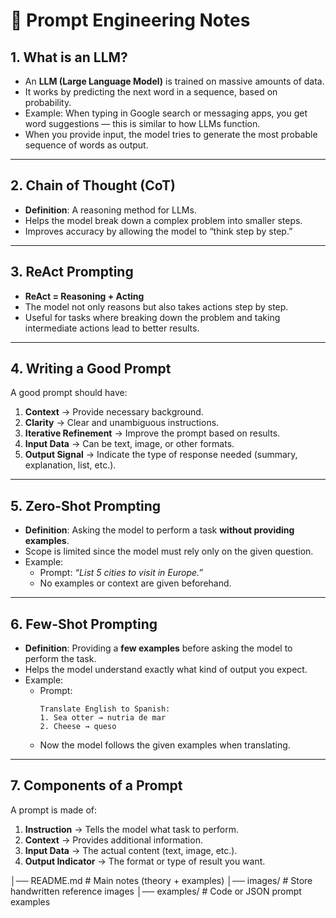 # 📘 Prompt Engineering Notes

## 1. What is an LLM?
- An **LLM (Large Language Model)** is trained on massive amounts of data.  
- It works by predicting the next word in a sequence, based on probability.  
- Example: When typing in Google search or messaging apps, you get word suggestions — this is similar to how LLMs function.  
- When you provide input, the model tries to generate the most probable sequence of words as output.  

---

## 2. Chain of Thought (CoT)
- **Definition**: A reasoning method for LLMs.  
- Helps the model break down a complex problem into smaller steps.  
- Improves accuracy by allowing the model to “think step by step.”  

---

## 3. ReAct Prompting
- **ReAct = Reasoning + Acting**  
- The model not only reasons but also takes actions step by step.  
- Useful for tasks where breaking down the problem and taking intermediate actions lead to better results.  

---

## 4. Writing a Good Prompt
A good prompt should have:  
1. **Context** → Provide necessary background.  
2. **Clarity** → Clear and unambiguous instructions.  
3. **Iterative Refinement** → Improve the prompt based on results.  
4. **Input Data** → Can be text, image, or other formats.  
5. **Output Signal** → Indicate the type of response needed (summary, explanation, list, etc.).  

---

## 5. Zero-Shot Prompting
- **Definition**: Asking the model to perform a task **without providing examples**.  
- Scope is limited since the model must rely only on the given question.  
- Example:  
  - Prompt: *“List 5 cities to visit in Europe.”*  
  - No examples or context are given beforehand.  

---

## 6. Few-Shot Prompting
- **Definition**: Providing a **few examples** before asking the model to perform the task.  
- Helps the model understand exactly what kind of output you expect.  
- Example:  
  - Prompt:  
    ```
    Translate English to Spanish:  
    1. Sea otter → nutria de mar  
    2. Cheese → queso  
    ```  
  - Now the model follows the given examples when translating.  

---

## 7. Components of a Prompt
A prompt is made of:  
1. **Instruction** → Tells the model what task to perform.  
2. **Context** → Provides additional information.  
3. **Input Data** → The actual content (text, image, etc.).  
4. **Output Indicator** → The format or type of result you want.  

│── README.md   # Main notes (theory + examples)
│── images/     # Store handwritten reference images
│── examples/   # Code or JSON prompt examples
```
